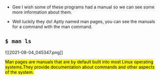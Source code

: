 - Gee I wish some of these programs had a manual so we can see some more information about them.

- Well luckily they do! Aptly named man pages, you can see the manuals for a command with the man command.

## `$ man ls`

![[2021-08-04_045347.png]]

<mark>Man pages are manuals that are by default built into most Linux operating systems.They provide documentation about commands and other aspects of the system.</mark>

